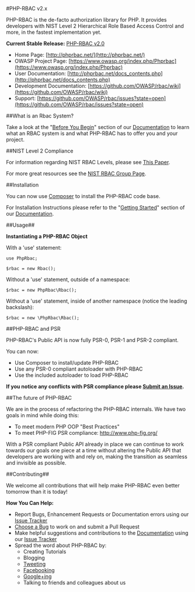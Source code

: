 #PHP-RBAC v2.x

PHP-RBAC is the de-facto authorization library for PHP. It provides developers with NIST Level 2 Hierarchical Role Based Access Control and more, in the fastest implementation yet.

**Current Stable Release:** [PHP-RBAC v2.0]()

* Home Page: [http://phprbac.net/](http://phprbac.net/)
* OWASP Project Page: [https://www.owasp.org/index.php/Phprbac](https://www.owasp.org/index.php/Phprbac)
* User Documentation: [http://phprbac.net/docs_contents.php](http://phprbac.net/docs_contents.php)
* Development Documentation: [https://github.com/OWASP/rbac/wiki](https://github.com/OWASP/rbac/wiki)
* Support: [https://github.com/OWASP/rbac/issues?state=open](https://github.com/OWASP/rbac/issues?state=open)

##What is an Rbac System?

Take a look at the "[Before You Begin](http://phprbac.net/docs_before_you_begin.php)" section of our [Documentation](http://phprbac.net/docs_contents.php) to learn what an RBAC system is and what PHP-RBAC has to offer you and your project.

##NIST Level 2 Compliance

For information regarding NIST RBAC Levels, please see [This Paper](http://csrc.nist.gov/rbac/sandhu-ferraiolo-kuhn-00.pdf).

For more great resources see the [NIST RBAC Group Page](http://csrc.nist.gov/groups/SNS/rbac/).

##Installation

You can now use [Composer](https://getcomposer.org/) to install the PHP-RBAC code base.

For Installation Instructions please refer to the "[Getting Started](http://phprbac.net/docs_getting_started.php)" section of our [Documentation](http://phprbac.net/docs_contents.php).

##Usage##

**Instantiating a PHP-RBAC Object**
    
With a 'use' statement:

    use PhpRbac;

    $rbac = new Rbac();

Without a 'use' statement, outside of a namespace:

    $rbac = new PhpRbac\Rbac();

Without a 'use' statement, inside of another namespace (notice the leading backslash):

    $rbac = new \PhpRbac\Rbac();
    
##PHP-RBAC and PSR

PHP-RBAC's Public API is now fully PSR-0, PSR-1 and PSR-2 compliant.

You can now:

* Use Composer to install/update PHP-RBAC
* Use any PSR-0 compliant autoloader with PHP-RBAC
* Use the included autoloader to load PHP-RBAC

**If you notice any conflicts with PSR compliance please [Submit an Issue](https://github.com/OWASP/rbac/issues/new).**

##The future of PHP-RBAC

We are in the process of refactoring the PHP-RBAC internals. We have two goals in mind while doing this:

* To meet modern PHP OOP "Best Practices"
* To meet PHP-FIG PSR compliance: http://www.php-fig.org/

With a PSR compliant Public API already in place we can continue to work towards our goals one piece at a
time without altering the Public API that developers are working with and rely on, making the transition as
seamless and invisible as possible.

##Contributing##

We welcome all contributions that will help make PHP-RBAC even better tomorrow than it is today!

**How You Can Help:**

* Report Bugs, Enhancement Requests or Documentation errors using our [Issue Tracker](https://github.com/OWASP/rbac/issues?state=open)
* [Choose a Bug](https://github.com/OWASP/rbac/issues?state=open) to work on and submit a Pull Request
* Make helpful suggestions and contributions to the [Documentation](http://phprbac.net/docs_contents.php) using our [Issue Tracker](https://github.com/OWASP/rbac/issues?state=open)
* Spread the word about PHP-RBAC by:
    * Creating Tutorials
    * Blogging
    * [Tweeting](https://twitter.com/)
    * [Facebooking](https://www.facebook.com/)
    * [Google+ing](https://plus.google.com/)
    * Talking to friends and colleagues about us
    